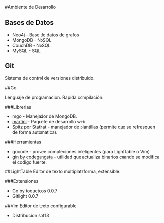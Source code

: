 #Ambiente de Desarrollo
## Bases de Datos
* Neo4j - Base de datos de grafos
* MongoDB - NoSQL
* CouchDB - NoSQL
* MySQL - SQL

## Git
Sistema de control de versiones distribuido.

##Go

Lenguaje de programacion. Rapida compilación.

###Librerias
* mgo - Manejador de MongoDB.
* [martini](https://github.com/go-martini/martini/) - Paquete de desarrollo web.
* Spitz por Stathat - manejador de plantillas (permite que se refresquen de forma automatica).

###Herramientas
* gocode - provee compleciones inteligentes (para LightTable o Vim)
* [gin by codegangsta](https://github.com/codegangsta/gin) - utilidad que actualiza binarios cuando se modifica el codigo fuente.


##LightTable
Editor de texto multiplataforma, extensible.

###Extensiones
* Go by toqueteos 0.0.7
* Gitlight 0.0.7

##Vim
Editor de texto configurable
* Distribucion spf13
